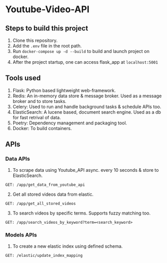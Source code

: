 # Youtube-Video-API
## Steps to build this project
1. Clone this repository.
2. Add the `.env` file in the root path.
3. Run `docker-compose up -d --build` to build and launch project on docker.
4. After the project startup, one can access flask_app at `localhost:5001` 


## Tools used
1. Flask: Python based lightweight web-framework.
2. Redis: An in-memory data store & message broker. Used as a message broker and to store tasks.
3. Celery: Used to run and handle background tasks & schedule APIs too.
4. ElasticSearch: A lucene based, document search engine. Used as a db for fast retrival of data. 
5. Poetry: Dependency management and packaging tool.
6. Docker: To build containers.

## APIs
### Data APIs
1. To scrape data using Youtube_API async. every 10 seconds & store to ElasticSearch.
```
GET: /app/get_data_from_youtube_api
```
2. Get all stored videos data from elastic.
```
GET: /app/get_all_stored_videos
```
3. To search videos by specific terms. Supports fuzzy matching too.
```
GET: /app/search_videos_by_keyword?term=<search_keyword>
```

### Models APIs
1. To create a new elastic index using defined schema.
```
GET: /elastic/update_index_mapping
```
